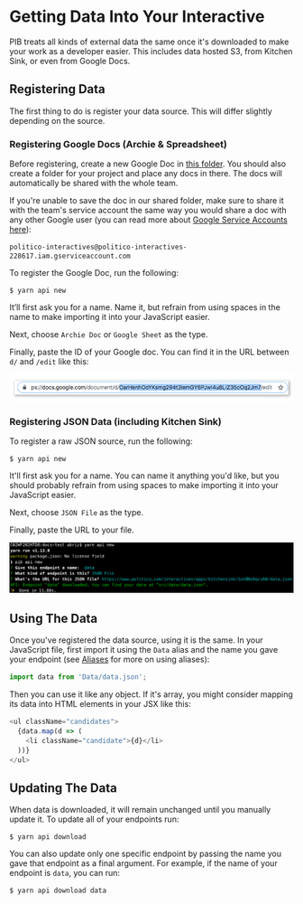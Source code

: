 # Getting Data Into Your Interactive

PIB treats all kinds of external data the same once it's downloaded to make your work as a developer easier. This includes data hosted S3, from Kitchen Sink, or even from Google Docs.

## Registering Data
The first thing to do is register your data source. This will differ slightly depending on the source.

### Registering Google Docs (Archie & Spreadsheet)

Before registering, create a new Google Doc in [this folder](https://drive.google.com/drive/folders/1LwuTm5ueV-gvIma0Up5opkbUqK0WTbmV). You should also create a folder for your project and place any docs in there. The docs will automatically be shared with the whole team.

If you're unable to save the doc in our shared folder, make sure to share it with the team's service account the same way you would share a doc with any other Google user (you can read more about [Google Service Accounts here](https://cloud.google.com/iam/docs/understanding-service-accounts)):

```
politico-interactives@politico-interactives-228617.iam.gserviceaccount.com
```

To register the Google Doc, run the following:

```
$ yarn api new
```

It’ll first ask you for a name. Name it, but refrain from using spaces in the name to make importing it into your JavaScript easier.

Next, choose `Archie Doc` or `Google Sheet` as the type.

Finally, paste the ID of your Google doc. You can find it in the URL between `d/` and `/edit` like this:

![](../../assets/docId.jpg)

### Registering JSON Data (including Kitchen Sink)

To register a raw JSON source, run the following:

```
$ yarn api new
```

It'll first ask you for a name. You can name it anything you'd like, but you should probably refrain from using spaces to make importing it into your JavaScript easier.

Next, choose `JSON File` as the type.

Finally, paste the URL to your file.

![](../../assets/api-new-json-3.png)

## Using The Data

Once you've registered the data source, using it is the same. In your JavaScript file, first import it using the `Data` alias and the name you gave your endpoint (see [Aliases](aliases.md) for more on using aliases):

```JavaScript
import data from 'Data/data.json';
```

Then you can use it like any object. If it's array, you might consider mapping its data into HTML elements in your JSX like this:

```JavaScript
<ul className="candidates">
  {data.map(d => (
    <li className="candidate">{d}</li>
  ))}
</ul>
```

## Updating The Data
When data is downloaded, it will remain unchanged until you manually update it. To update all of your endpoints run:

```
$ yarn api download
```

You can also update only one specific endpoint by passing the name you gave that endpoint as a final argument. For example, if the name of your endpoint is `data`, you can run:

```
$ yarn api download data
```
